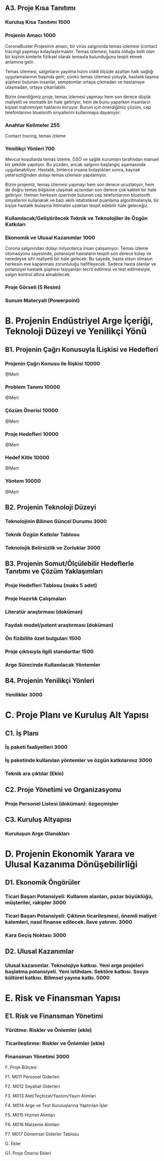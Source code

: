 ## A3. Proje Kısa Tanıtımı

### Kuruluş Kısa Tanıtımı 1500

### Projenin Amacı 1000

CoronaBuster Projesinin amacı, bir virüs salgınında temas izlemesi (contact tracing) yapmayı kolaylaştırmaktır. Temas izlemesi, hasta olduğu belli olan bir kişinin kimlerle fiziksel olarak temasta bulunduğunu tespit etmek anlamına gelir. 

Temas izlemesi, salgınların yayılma hızını ciddi ölçüde azaltan halk sağlığı uygulamalarının başında gelir; çünkü temas izlemesi yoluyla, hastalık taşıma şüphesi bulunan insanlar, semptomlar ortaya çıkmadan ve hastaneye ulaşmadan, ortaya çıkarılabilir. 

Bizim önerdiğimiz proje, temas izlemesi yapmayı hem son derece düşük maliyetli ve otomatik bir hale getiriyor, hem de bunu yaparken insanların kişisel mahremiyet haklarını koruyor. Bunun için önerdiğimiz çözüm, cep telefonlarının bluetooth sinyallerini kullanmaya dayanıyor. 

### Anahtar Kelimeler 255

Contact tracing, temas izleme

### Yenilikçi Yönleri 700

Mevcut koşullarda temas izleme, DSÖ ve sağlık kurumları tarafından manuel bir şekilde yapılıyor. Bu yüzden, ancak salgının başlangıç aşamasında uygulanabiliyor. Hastalık, binlerce insana bulaştıktan sonra, kaynak yetersizliğinden dolayı temas izlemesi yapılamıyor.

Bizim projemiz, temas izlemesi yapmayı hem son derece ucuzlatıyor, hem de doğru temas bilgisine ulaşmak açısından son derece çok kaliteli bir hale getiriyor. Hemen herkesin üzerinde bulunan cep telefonlarının bluetooth sinyallerini kullanarak ve bazı akıllı istatistiksel puanlama algoritmalarıyla, bir kişiye hastalık bulaşma ihtimalini uzaktan tespit edebilir hale geleceğiz.

### Kullanılacak/Geliştirilecek Teknik ve Teknolojiler ile Özgün Katkıları

### Ekonomik ve Ulusal Kazanımlar 1000

Corona salgınından dolayı milyonlarca insan çalışamıyor. Temas izleme otomasyonu sayesinde, potansiyel hastaların tespiti son derece kolay ve neredeyse sıfır maliyetli bir hale gelecek. Bu sayede, hasta olsun olmasın herkesin eve kapanması zorunluluğu hafifleyecek. Sadece hasta olanlar ve potansiyel hastalık şüphesi taşıyanları tecrit edilmesi ve test edilmesiyle, salgın kontrol altına alınabilecek.

### Proje Görseli (5 Resim)

### Sunum Materyali (Powerpoint)

# B. Projenin Endüstriyel Arge İçeriği, Teknoloji Düzeyi ve Yenilikçi Yönü

## B1. Projenin Çağrı Konusuyla İLişkisi ve Hedefleri

### Projenin Çağrı Konusu ile İlişkisi 10000

@Mert

### Problem Tanımı 10000

@Mert

### Çözüm Önerisi 10000

@Mert 

### Proje Hedefleri 10000

@Mert

### Hedef Kitle 10000

@Mert

### Yöntem 10000

@Mert

## B2. Projenin Teknoloji Düzeyi

### Teknolojinin Bilinen Güncel Durumu 3000

### Teknik Özgün Katkılar Tablosu

### Teknolojik Belirsizlik ve Zorluklar 3000

## B3. Projenin Somut/Ölçülebilir Hedeflerle Tanıtımı ve Çözüm Yaklaşımları

### Proje Hedefleri Tablosu (maks 5 adet)

### Proje Hazırlık Çalışmaları 

### Literatür araştırması (doküman)

### Faydalı model/patent araştırması (doküman)

### Ön fizibilite özet bulguları 1500

### Proje çıktısıyla ilgili standartlar 1500

### Arge Sürecinde Kullanılacak Yöntemler

## B4. Projenin Yenilikçi Yönleri

### Yenilikler 3000

# C. Proje Planı ve Kuruluş Alt Yapısı

## C1. İş Planı

### İş paketi faaliyetleri 3000

### İş paketinde kullanılan yöntemler ve özgün katkılarınız 3000

### Teknik ara çıktılar (Ekle)

## C2. Proje Yönetimi ve Organizasyonu

### Proje Personel Listesi (doküman): özgeçmişler

## C3. Kuruluş Altyapısı

### Kuruluşun Arge Olanakları

# D. Projenin Ekonomik Yarara ve Ulusal Kazanıma Dönüşebilirliği

## D1. Ekonomik Öngörüler

### Ticari Başarı Potansiyeli: Kullanım alanları, pazar büyüklüğü, müşteriler, rakipler 3000

### Ticari Başarı Potansiyeli: Çıktının ticarileşmesi, önemli maliyet kalemleri, nasıl finanse edilecek. İlave yatırım. 3000

### Kara Geçiş Noktası 3000

## D2. Ulusal Kazanımlar

### Ulusal kazanımlar. Teknolojiye katkısı. Yeni arge projeleri başlatma potansiyeli. Yeni istihdam. Sektöre katkısı. Sosyo kültürel katkısı. Bilimsel yayına katkı. 5000

# E. Risk ve Finansman Yapısı

## E1. Risk ve Finansman Yönetimi

### Yürütme: Riskler ve Önlemler (ekle)

### Ticarileştirme: Riskler ve Önlemler (ekle)

### Finansman Yönetimi 3000

F. Proje Bütçesi

F1. M011 Personel Giderleri

F2. M012 Seyahat Giderleri

F3. M013 Alet/Teçhizat/Yazılım/Yayın Alımları

F4. M014 Arge ve Test Kuruluşlarına Yaptırılan İşler

F5. M015 Hizmet Alımları

F6. M016 Malzeme Alımları

F7. M017 Dönemsel Giderler Tablosu

G. Ekler

G1. Proje Önerisi Ekleri



